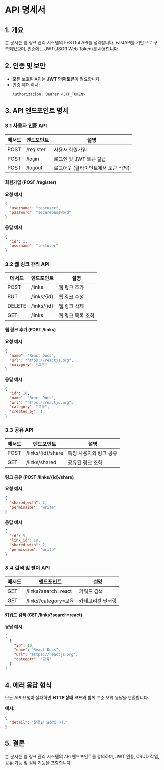 # API 명세서

## 1. 개요

본 문서는 웹 링크 관리 시스템의 RESTful API를 정의합니다. FastAPI를 기반으로 구축되었으며, 인증에는 JWT(JSON Web Token)를 사용합니다.

## 2. 인증 및 보안

- 모든 보호된 API는 **JWT 인증 토큰**이 필요합니다.
- 인증 헤더 예시:
  ```http
  Authorization: Bearer <JWT_TOKEN>
  ```

## 3. API 엔드포인트 명세

### **3.1 사용자 인증 API**

| 메서드 | 엔드포인트 | 설명                                |
| ------ | ---------- | ----------------------------------- |
| POST   | /register  | 사용자 회원가입                     |
| POST   | /login     | 로그인 및 JWT 토큰 발급             |
| POST   | /logout    | 로그아웃 (클라이언트에서 토큰 삭제) |

#### **회원가입 (POST /register)**

**요청 예시**

```json
{
  "username": "testuser",
  "password": "securepassword"
}
```

**응답 예시**

```json
{
  "id": 1,
  "username": "testuser"
}
```

### **3.2 웹 링크 관리 API**

| 메서드 | 엔드포인트  | 설명              |
| ------ | ----------- | ----------------- |
| POST   | /links      | 웹 링크 추가      |
| PUT    | /links/{id} | 웹 링크 수정      |
| DELETE | /links/{id} | 웹 링크 삭제      |
| GET    | /links      | 웹 링크 목록 조회 |

#### **웹 링크 추가 (POST /links)**

**요청 예시**

```json
{
  "name": "React Docs",
  "url": "https://reactjs.org",
  "category": "교육"
}
```

**응답 예시**

```json
{
  "id": 10,
  "name": "React Docs",
  "url": "https://reactjs.org",
  "category": "교육",
  "created_by": 1
}
```

### **3.3 공유 API**

| 메서드 | 엔드포인트        | 설명                    |
| ------ | ----------------- | ----------------------- |
| POST   | /links/{id}/share | 특정 사용자와 링크 공유 |
| GET    | /links/shared     | 공유된 링크 조회        |

#### **링크 공유 (POST /links/{id}/share)**

**요청 예시**

```json
{
  "shared_with": 2,
  "permission": "write"
}
```

**응답 예시**

```json
{
  "id": 5,
  "link_id": 10,
  "shared_with": 2,
  "permission": "write"
}
```

### **3.4 검색 및 필터 API**

| 메서드 | 엔드포인트           | 설명              |
| ------ | -------------------- | ----------------- |
| GET    | /links?search=react  | 키워드 검색       |
| GET    | /links?category=교육 | 카테고리별 필터링 |

#### **키워드 검색 (GET /links?search=react)**

**응답 예시**

```json
[
  {
    "id": 10,
    "name": "React Docs",
    "url": "https://reactjs.org",
    "category": "교육"
  }
]
```

## 4. 에러 응답 형식

모든 API 요청이 실패하면 **HTTP 상태 코드**와 함께 표준 오류 응답을 반환합니다.

**예시:**

```json
{
  "detail": "잘못된 요청입니다."
}
```

## 5. 결론

본 문서는 웹 링크 관리 시스템의 API 엔드포인트를 정의하며, JWT 인증, CRUD 작업, 공유 기능 및 검색 기능을 포함합니다.
